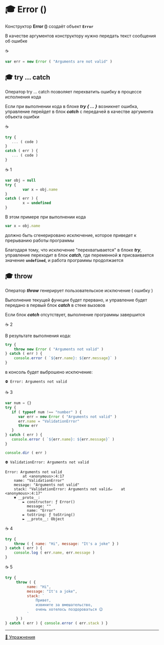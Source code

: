 # :mortar_board: Error ()

Конструктор **Error ()** создаёт объект **`Error`**

В качестве аргументов конструктору нужно передать текст сообщения об ошибке

:coffee:
```javascript
var err = new Error ( "Arguments are not valid" )
```

## :mortar_board: try ... catch

Оператор   try ... catch   позволяет перехватить ошибку
в процессе исполнения кода

Если при выполнении кода в блоке  **_try { ... }_**  возникнет ошибка, управление перейдет в блок  **_catch_** с передачей в качестве аргумента объекта ошибки

:coffee:
```javascript
try {
   ... ( code )
}
catch ( err ) {
   ... ( code )
}
```
:coffee: 1
```javascript
var obj = null
try {
        var x = obj.name
}
catch ( err ) {
        x = undefined
}
```
В этом примере при выполнении кода
```javascript
var x = obj.name
```
должно быть сгенерировано исключение, которое приведет к прерыванию работы программы

Благодаря тому, что исключение "перехватывается" в блоке **_try_**, управление переходит в блок **_catch_**, где переменной  **x** присваивается значение **`undefined`**, и работа программы продолжается

## :mortar_board: throw

Оператор **_throw_** генерирует пользовательское исключение ( ошибку )

Выполнение текущей функции будет прервано, и управление будет передано в первый блок **_catch_** в стеке вызовов

Если блок **_catch_** отсутствует, выполнение программы завершится

:coffee: 2

В результате выполнения кода:
```javascript
try {
    throw new Error ( "Arguments not valid" )
} catch ( err ) {
    console.error ( `${err.name}: ${err.message}` )
}
```
в консоль будет выброшено исключение:
```console
⛔️ Error: Arguments not valid 
```
:coffee: 3
```javascript
var num = {}
try {
   if ( typeof num !== "number" ) {
      var err = new Error ( "Arguments not valid" )
      err.name = "ValidationError"
      throw err
   }
} catch ( err ) {
   console.error ( `${err.name}: ${err.message}` )
}

console.dir ( err )
```
```console.error
⛔️ ValidationError: Arguments not valid
```
```console
Error: Arguments not valid
        at <anonymous>:4:17
    name: "ValidationError"
    message: "Arguments not valid"
    stack: "ValidationError: Arguments not valid↵    at <anonymous>:4:17"
    ▼ __proto__:
        ► constructor: ƒ Error()
          message: ""
          name: "Error"
        ► toString: ƒ toString()
        ► __proto__: Object
```
:coffee: 4

```javascript
try {
    throw ( { name: "Hi", message: "It's a joke" } )
} catch ( err ) { 
    console.log ( err.name, err.message ) 
}
```
:coffee: 5

```javascript
try {
     throw ( {
          name: "Hi", 
          message: "It's a joke", 
          stack: `
              Привет,
              извините за вмешательство,
              очень хотелось поздороваться 😉
          ` 
     } )
} catch ( err ) { console.error ( err.stack ) }

```
***
[:briefcase: Упражнения](https://docs.google.com/forms/d/e/1FAIpQLSf-i0cr7AEXzSJrggqS1AgZz-OBW5ES-l_ntO1R4Q7XZqZaEw/viewform)